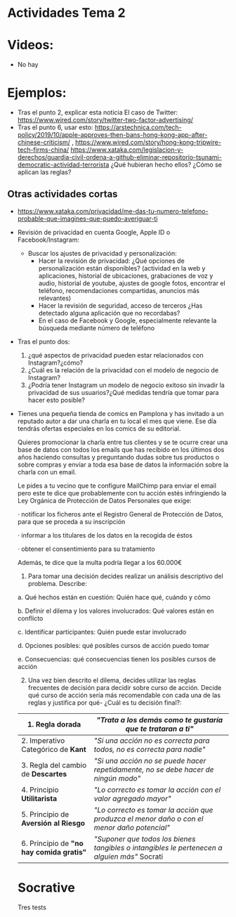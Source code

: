 # Actividades Tema 2

# Videos: 

- No hay

# Ejemplos:

- Tras el punto 2, explicar esta noticia El caso de Twitter:  https://www.wired.com/story/twitter-two-factor-advertising/  
- Tras el punto 6, usar esto:  https://arstechnica.com/tech-policy/2019/10/apple-approves-then-bans-hong-kong-app-after-chinese-criticism/  ,  https://www.wired.com/story/hong-kong-tripwire-tech-firms-china/  https://www.xataka.com/legislacion-y-derechos/guardia-civil-ordena-a-github-eliminar-repositorio-tsunami-democratic-actividad-terrorista ¿Qué hubieran hecho ellos? ¿Cómo se aplican las reglas?

## Otras actividades cortas

- https://www.xataka.com/privacidad/me-das-tu-numero-telefono-probable-que-imagines-que-puedo-averiguar-ti

- Revisión de privacidad en cuenta Google, Apple ID o Facebook/Instagram:

  - Buscar los ajustes de privacidad y personalización:
    - Hacer la revisión de privacidad: ¿Qué opciones de personalización están disponibles? (actividad en la web y aplicaciones, historial de ubicaciones, grabaciones de voz y audio, historial de youtube, ajustes de google fotos, encontrar el teléfono,  recomendaciones compartidas, anuncios más relevantes)
    - Hacer la revisión de seguridad, acceso de terceros ¿Has detectado alguna aplicación que no recordabas?
    - En el caso de Facebook y Google, especialmente relevante la búsqueda mediante número de teléfono

- Tras el punto dos: 

  1. ¿qué aspectos de privacidad pueden estar relacionados con Instagram?¿cómo?
  2. ¿Cuál es la relación de la privacidad con el modelo de negocio de Instagram?
  3. ¿Podría tener Instagram un modelo de negocio exitoso sin invadir la privacidad de sus usuarios?¿Qué medidas tendría que tomar para hacer esto posible?

- Tienes una pequeña tienda de comics en Pamplona y has invitado a un reputado autor a dar una charla en tu local el mes que viene. Ese día tendrás ofertas especiales en los comics de su editorial. 

  Quieres promocionar la charla entre tus clientes y se te ocurre crear una base de datos con todos los emails que has recibido en los últimos dos años haciendo consultas y preguntando dudas sobre tus productos o sobre compras y enviar a toda esa base de datos la información sobre la charla con un email.

  Le pides a tu vecino que te configure MailChimp para enviar el email pero este te dice que probablemente con tu acción estés infringiendo la Ley Orgánica de Protección de Datos Personales que exige:

  ·     notificar los ficheros ante el Registro General de Protección de Datos, para que se proceda a su inscripción

  ·     informar a los titulares de los datos en la recogida de éstos 

  ·     obtener el consentimiento para su tratamiento

  Además, te dice que la multa podría llegar a los 60.000€

  1. Para tomar una decisión decides realizar un análisis descriptivo del problema. Describe:

  a.  Qué hechos están en cuestión: Quién hace qué, cuándo y cómo

  b.  Definir el dilema y los valores involucrados: Qué valores están en conflicto

  c.   Identificar participantes: Quién puede estar involucrado

  d.  Opciones posibles: qué posibles cursos de acción puedo tomar

  e.  Consecuencias: qué consecuencias tienen los posibles cursos de acción

  

  2. Una vez bien descrito el dilema, decides utilizar las reglas frecuentes de decisión para decidir sobre curso de acción. Decide qué curso de acción sería más recomendable con cada una de las reglas y justifica por qué- ¿Cuál es tu decisión final?:

  | 1. Regla **dorada**                        | *"Trata a los demás como te gustaría que te  trataran a ti"* |
  | ------------------------------------------ | ------------------------------------------------------------ |
  | 2. Imperativo Categórico de **Kant**       | *"Si una acción no es correcta para todos, no es  correcta para nadie"* |
  | 3. Regla del cambio de **Descartes**       | *"Si una acción no se puede hacer repetidamente,  no se debe hacer de ningún modo"* |
  | 4. Principio **Utilitarista**              | *"Lo correcto es tomar la acción con el valor  agregado mayor"* |
  | 5. Principio de **Aversión al Riesgo**     | *"Lo correcto es tomar la acción que produzca el  menor daño o con el menor daño potencial"* |
  | 6. Principio de **"no hay comida gratis"** | *"Suponer  que todos los bienes tangibles o intangibles le pertenecen a alguien  más"*  Socrati |

  # Socrative

  Tres tests
